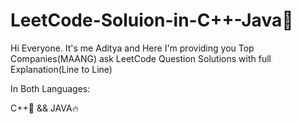 # LeetCode-Soluion-in-C++-Java🫶

Hi Everyone. It's me Aditya and Here I'm providing you  Top Companies(MAANG) ask LeetCode Question  Solutions with full Explanation(Line to Line)

In Both Languages:

C++💪 && JAVA🔥




